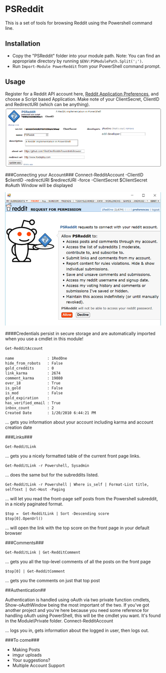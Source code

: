 PSReddit
===========
This is a set of tools for browsing Reddit using the Powershell command line.

Installation
------------
 * Copy the "PSReddit" folder into your module path. Note: You can find an
appropriate directory by running `$ENV:PSModulePath.Split(';')`.
 * Run `Import-Module PowerReddit` from your PowerShell command prompt.

 Usage
 -----
 
 Register for a Reddit API account here, [Reddit Application Preferences](https://www.reddit.com/prefs/apps), and choose a Script based Application.  Make note of your ClientSecret, ClientID and RedirectURI (which can be anything).
 ![Copy these values](https://github.com/1RedOne/PSReddit/blob/master/img/API.png)
 
###Connecting your Account###
    Connect-RedditAccount -ClientID $clientID -redirectURI $redirectURI -force -ClientSecret $ClientSecret
    #oAuth Window will be displayed 
 
![approve oAuth and away you go!](https://github.com/1RedOne/PSReddit/blob/master/img/Approve.png)
 
 ####Credentials persist in secure storage and are automatically imported when you use a cmdlet in this module!  
 
    Get-RedditAccount
   
    name               : 1RedOne
    hide_from_robots   : False
    gold_creddits      : 0
    link_karma         : 2674
    comment_karma      : 19080
    over_18            : True
    is_gold            : False
    is_mod             : False
    gold_expiration    : 
    has_verified_email : True
    inbox_count        : 2
    Created Date       : 1/20/2010 6:44:21 PM

... gets you information about your account including karma and account creation date

###Links###

    Get-RedditLink

... gets you a nicely formatted table of the current front page links.

    Get-RedditLink -r Powershell, Sysadmin

... does the same but for the subreddits listed.

    Get-RedditLink -r Powershell | Where is_self | Format-List title, selftext | Out-Host -Paging

... will let you read the front-page self posts from the Powershell subreddit,
in a nicely paginated format.

    $top =  Get-RedditLink | Sort -Descending score 
    $top[0].OpenUrl()

... will open the link with the top score on the front page in your default
browser

###Comments###

    Get-RedditLink | Get-RedditComment

... gets you all the top-level comments of all the posts on the front page

    $top[0] | Get-RedditComment

... gets you the comments on just that top post

##Authentication##

Authentication is handled using oAuth via two private function cmdlets, Show-oAuthWindow being the most important of the two.  If you've got another project and you're here because you need some reference for handling oAuth using PowerShell, this will be the cmdlet you want.  It's found in the Module\Private folder.
    Connect-RedditAccount
 
... logs you in, gets information about the logged in user, then logs out.

###To come###

* Making Posts
* imgur uploads
* Your suggestions?
* Multiple Account Support
